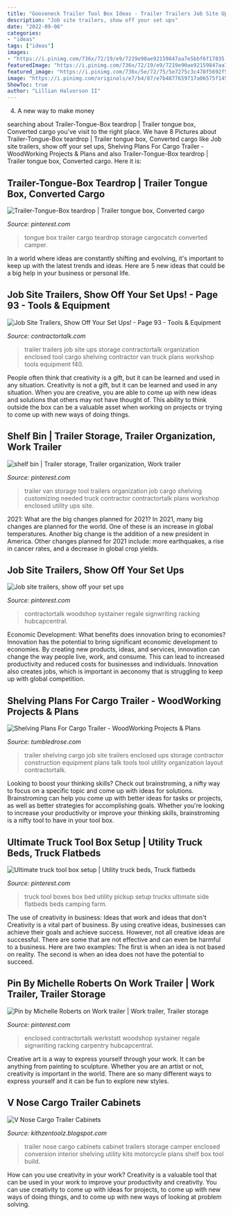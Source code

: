 ```yaml
---
title: "Gooseneck Trailer Tool Box Ideas - Trailer Trailers Job Site Ups Storage Contractortalk Organization Enclosed Tool Cargo Shelving Contractor Van Truck Plans Workshop Tools Equipment F40"
description: "Job site trailers, show off your set ups"
date: "2022-09-06"
categories:
- "ideas"
tags: ["ideas"]
images:
- "https://i.pinimg.com/736x/72/19/e9/7219e90ae92159847aa7e5bbf6f17835.jpg"
featuredImage: "https://i.pinimg.com/736x/72/19/e9/7219e90ae92159847aa7e5bbf6f17835.jpg"
featured_image: "https://i.pinimg.com/736x/5e/72/75/5e7275c3c478f5692f59f863f4e86d75.jpg"
image: "https://i.pinimg.com/originals/e7/b4/87/e7b4877659717a06575f145905fc62d6.jpg"
ShowToc: true
author: "Lillian Halvorson II"
---
```



4. A new way to make money 

	

		
searching about Trailer-Tongue-Box teardrop | Trailer tongue box, Converted cargo you've visit to the right place. We have 8 Pictures about Trailer-Tongue-Box teardrop | Trailer tongue box, Converted cargo like Job site trailers, show off your set ups, Shelving Plans For Cargo Trailer - WoodWorking Projects &amp; Plans and also Trailer-Tongue-Box teardrop | Trailer tongue box, Converted cargo. Here it is:
		
    
## Trailer-Tongue-Box Teardrop | Trailer Tongue Box, Converted Cargo

<img loading=lazy src="https://i.pinimg.com/736x/72/19/e9/7219e90ae92159847aa7e5bbf6f17835.jpg" onerror="this.onerror=null;this.src='https://tse3.mm.bing.net/th?id=OIP.GbrTK2YM18FYwS-zK5Oc0AHaFj&amp;pid=15.1';" alt="Trailer-Tongue-Box teardrop | Trailer tongue box, Converted cargo">

_Source: pinterest.com_

>tongue box trailer cargo teardrop storage cargocatch converted camper. 

	

In a world where ideas are constantly shifting and evolving, it's important to keep up with the latest trends and ideas. Here are 5 new ideas that could be a big help in your business or personal life.

    
## Job Site Trailers, Show Off Your Set Ups! - Page 93 - Tools &amp; Equipment

<img loading=lazy src="http://www.contractortalk.com/attachments/f40/185466d1432501959-job-site-trailers-show-off-your-set-ups-image.jpg" onerror="this.onerror=null;this.src='https://tse1.mm.bing.net/th?id=OIP.HsfzYt15njrZmPaEY4o0xgHaFj&amp;pid=15.1';" alt="Job Site Trailers, Show Off Your Set Ups! - Page 93 - Tools &amp; Equipment">

_Source: contractortalk.com_

>trailer trailers job site ups storage contractortalk organization enclosed tool cargo shelving contractor van truck plans workshop tools equipment f40. 

	

People often think that creativity is a gift, but it can be learned and used in any situation.
Creativity is not a gift, but it can be learned and used in any situation. When you are creative, you are able to come up with new ideas and solutions that others may not have thought of. This ability to think outside the box can be a valuable asset when working on projects or trying to come up with new ways of doing things.

    
## Shelf Bin | Trailer Storage, Trailer Organization, Work Trailer

<img loading=lazy src="https://i.pinimg.com/originals/e7/b4/87/e7b4877659717a06575f145905fc62d6.jpg" onerror="this.onerror=null;this.src='https://tse3.mm.bing.net/th?id=OIP.suwCsGBzzW8VgqQ1-bsuvgHaJ6&amp;pid=15.1';" alt="shelf bin | Trailer storage, Trailer organization, Work trailer">

_Source: pinterest.com_

>trailer van storage tool trailers organization job cargo shelving customizing needed truck contractor contractortalk plans workshop enclosed utility ups site. 

	

2021: What are the big changes planned for 2021?
In 2021, many big changes are planned for the world. One of these is an increase in global temperatures. Another big change is the addition of a new president in America. Other changes planned for 2021 include: more earthquakes, a rise in cancer rates, and a decrease in global crop yields.

    
## Job Site Trailers, Show Off Your Set Ups

<img loading=lazy src="https://i.pinimg.com/736x/5e/72/75/5e7275c3c478f5692f59f863f4e86d75.jpg" onerror="this.onerror=null;this.src='https://tse3.mm.bing.net/th?id=OIP.VC6LAdFRyHWYlYbisfF5GAAAAA&amp;pid=15.1';" alt="Job site trailers, show off your set ups">

_Source: pinterest.com_

>contractortalk woodshop systainer regale signwriting racking hubcapcentral. 

	

Economic Development: What benefits does innovation bring to economies?
Innovation has the potential to bring significant economic development to economies. By creating new products, ideas, and services, innovation can change the way people live, work, and consume. This can lead to increased productivity and reduced costs for businesses and individuals. Innovation also creates jobs, which is important in aeconomy that is struggling to keep up with global competition.

    
## Shelving Plans For Cargo Trailer - WoodWorking Projects &amp; Plans

<img loading=lazy src="https://s-media-cache-ak0.pinimg.com/736x/cd/4a/2d/cd4a2d23c25b01b9aca3f9daea8be85f.jpg" onerror="this.onerror=null;this.src='https://tse1.mm.bing.net/th?id=OIP.X16RHU4T2Ri2zzK-WcCtCAHaLD&amp;pid=15.1';" alt="Shelving Plans For Cargo Trailer - WoodWorking Projects &amp; Plans">

_Source: tumbledrose.com_

>trailer shelving cargo job site trailers enclosed ups storage contractor construction equipment plans talk tools tool utility organization layout contractortalk. 

	

Looking to boost your thinking skills? Check out brainstroming, a nifty way to focus on a specific topic and come up with ideas for solutions. Brainstroming can help you come up with better ideas for tasks or projects, as well as better strategies for accomplishing goals. Whether you're looking to increase your productivity or improve your thinking skills, brainstroming is a nifty tool to have in your tool box.

    
## Ultimate Truck Tool Box Setup | Utility Truck Beds, Truck Flatbeds

<img loading=lazy src="https://i.pinimg.com/736x/84/ec/b5/84ecb5b0443ad68f60edfdeb3b867eb9.jpg" onerror="this.onerror=null;this.src='https://tse3.mm.bing.net/th?id=OIP.MoODAtp-fcxZyUg5m62jdAHaFj&amp;pid=15.1';" alt="Ultimate truck tool box setup | Utility truck beds, Truck flatbeds">

_Source: pinterest.com_

>truck tool boxes box bed utility pickup setup trucks ultimate side flatbeds beds camping farm. 

	

The use of creativity in business: Ideas that work and ideas that don't
Creativity is a vital part of business. By using creative ideas, businesses can achieve their goals and achieve success. However, not all creative ideas are successful. There are some that are not effective and can even be harmful to a business. Here are two examples: The first is when an idea is not based on reality. The second is when an idea does not have the potential to succeed.

    
## Pin By Michelle Roberts On Work Trailer | Work Trailer, Trailer Storage

<img loading=lazy src="https://i.pinimg.com/originals/4b/9d/04/4b9d041bf6053b6bd1fe6c34e7bcaa05.jpg" onerror="this.onerror=null;this.src='https://tse3.mm.bing.net/th?id=OIP.KAVJ4qNm5XH8N-LXVNXOegHaJ4&amp;pid=15.1';" alt="Pin by Michelle Roberts on Work trailer | Work trailer, Trailer storage">

_Source: pinterest.com_

>enclosed contractortalk werkstatt woodshop systainer regale signwriting racking carpentry hubcapcentral. 

	

Creative art is a way to express yourself through your work. It can be anything from painting to sculpture. Whether you are an artist or not, creativity is important in the world. There are so many different ways to express yourself and it can be fun to explore new styles.

    
## V Nose Cargo Trailer Cabinets

<img loading=lazy src="https://1.bp.blogspot.com/-B8a62kj5EqA/XRRDLY-QLcI/AAAAAAAABvU/4I4Iyb-ppJI_dUDCrUG-y8DbCf7tgDNsQCLcBGAs/s640/v-nose-cargo-trailer-cabinet-kits.jpg" onerror="this.onerror=null;this.src='https://tse2.mm.bing.net/th?id=OIP.JYVVWzgcm92L_YbHKxSamQHaFj&amp;pid=15.1';" alt="V Nose Cargo Trailer Cabinets">

_Source: kithzentoolz.blogspot.com_

>trailer nose cargo cabinets cabinet trailers storage camper enclosed conversion interior shelving utility kits motorcycle plans shelf box tool build. 

	

How can you use creativity in your work?
Creativity is a valuable tool that can be used in your work to improve your productivity and creativity. You can use creativity to come up with ideas for projects, to come up with new ways of doing things, and to come up with new ways of looking at problem solving.

